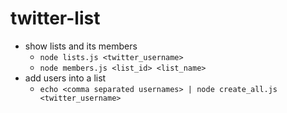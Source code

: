 # twitter-list

- show lists and its members
  - `node lists.js <twitter_username>`
  - `node members.js <list_id> <list_name>`
- add users into a list
  - `echo <comma separated usernames> | node create_all.js <twitter_username>`

